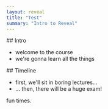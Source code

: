 ```yaml
---
layout: reveal
title: "Test"
summary: "Intro to Reveal"
---
```

<div class="reveal">

<div class="slides">
## Intro

- welcome to the course
- we're gonna learn all the things

</div>
<div class="slides">
## Timeline

- first, we'll sit in boring lectures...
- ... then, there will be a huge exam!

fun times.
</div>

</div>
